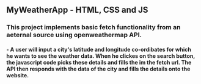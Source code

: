 ## MyWeatherApp - HTML, CSS and JS

### This project implements basic fetch functionality from an aeternal source using openweathermap API.

#### - A user will input a city's latitude and longitude co-ordibates for which he wants to see the weather data. When he clickes on the search button, the javascript code picks these details and fills the im the fetch url. The API then responds with the data of the city and fills the details onto the website.

